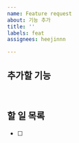 ```yaml
---
name: Feature request
about: 기능 추가
title: ''
labels: feat
assignees: heejinnn

---
```


## 추가할 기능


<br/>

## 할 일 목록

- [ ]
